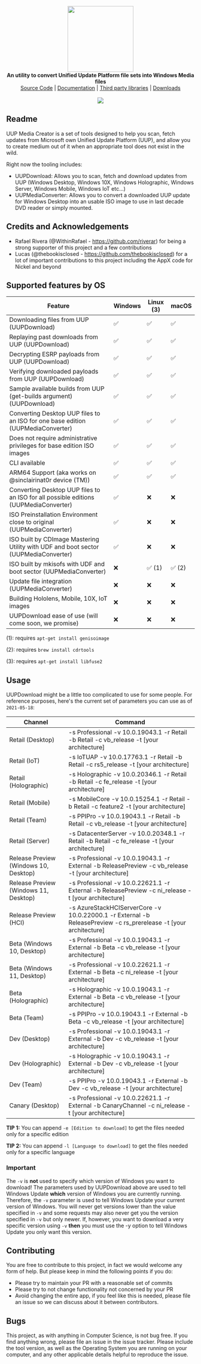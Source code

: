 <p align="center">
  <img src="Assets/logo.png" width="176"><br>
  <b>An utility to convert Unified Update Platform file sets into Windows Media files</b><br>
  <a href="./src">Source Code</a> |
  <a href="./docs">Documentation</a> |
  <a href="./thirdparty">Third party libraries</a> |
  <a href="https://github.com/gus33000/UUPMediaCreator/releases">Downloads</a>
  <br><br>
  <img src="https://github.com/gus33000/UUPMediaCreator/actions/workflows/ci.yml/badge.svg">
</p>

## Readme

UUP Media Creator is a set of tools designed to help you scan, fetch updates from Microsoft own Unified Update Platform (UUP), and allow you to create medium out of it when an appropriate tool does not exist in the wild.

Right now the tooling includes:

- UUPDownload: Allows you to scan, fetch and download updates from UUP (Windows Desktop, Windows 10X, Windows Holographic, Windows Server, Windows Mobile, Windows IoT etc...)
- UUPMediaConverter: Allows you to convert a downloaded UUP update for Windows Desktop into an usable ISO image to use in last decade DVD reader or simply mounted.

## Credits and Acknowledgements

- Rafael Rivera (@WithinRafael - https://github.com/riverar) for being a strong supporter of this project and a few contributions
- Lucas (@thebookisclosed - https://github.com/thebookisclosed) for a lot of important contributions to this project including the AppX code for Nickel and beyond

## Supported features by OS

| Feature                                                                                  | Windows | Linux (3) | macOS  |
|------------------------------------------------------------------------------------------|---------|--------|--------|
| Downloading files from UUP (UUPDownload)                                                 | ✅       | ✅       | ✅       |
| Replaying past downloads from UUP (UUPDownload)                                          | ✅       | ✅       | ✅       |
| Decrypting ESRP payloads from UUP (UUPDownload)                                          | ✅       | ✅       | ✅       |
| Verifying downloaded payloads from UUP (UUPDownload)                                     | ✅       | ✅       | ✅       |
| Sample available builds from UUP (get-builds argument) (UUPDownload)                     | ✅       | ✅       | ✅       |
| Converting Desktop UUP files to an ISO for one base edition (UUPMediaConverter)          | ✅       | ✅       | ✅       |
| Does not require administrative privileges for base edition ISO images                   | ✅       | ✅       | ✅       |
| CLI available                                                                            | ✅       | ✅       | ✅       |
| ARM64 Support (aka works on @sinclairinat0r device (TM))                                 | ✅       | ✅       | ✅       |                                
| Converting Desktop UUP files to an ISO for all possible editions (UUPMediaConverter)     | ✅       | ❌       | ❌       |
| ISO Preinstallation Environment close to original (UUPMediaConverter)                    | ✅       | ❌       | ❌       |
| ISO built by CDImage Mastering Utility with UDF and boot sector (UUPMediaConverter)      | ✅       | ❌       | ❌       |
| ISO built by mkisofs with UDF and boot sector (UUPMediaConverter)                        | ❌       | ✅   (1) | ✅   (2) |
| Update file integration (UUPMediaConverter)                                              | ❌       | ❌       | ❌       |
| Building Hololens, Mobile, 10X, IoT images                                               | ❌       | ❌       | ❌       |
| UUPDownload ease of use (will come soon, we promise)                                     | ❌       | ❌       | ❌       |

(1): requires ```apt-get install genisoimage```

(2): requires ```brew install cdrtools```

(3): requires ```apt-get install libfuse2```

## Usage

UUPDownload might be a little too complicated to use for some people. For reference purposes, here's the current set of parameters you can use as of ```2021-05-18```:

| Channel                               | Command |
|---------------------------------------|----------------------------------------------------------------------------------------------------------------------------------------------------------------|
| Retail (Desktop)                      | -s Professional -v 10.0.19043.1 -r Retail -b Retail -c vb_release -t [your architecture] |
| Retail (IoT)                          | -s IoTUAP -v 10.0.17763.1 -r Retail -b Retail -c rs5_release -t [your architecture] |
| Retail (Holographic)                  | -s Holographic -v 10.0.20346.1 -r Retail -b Retail -c fe_release -t [your architecture] |
| Retail (Mobile)                       | -s MobileCore -v 10.0.15254.1 -r Retail -b Retail -c feature2 -t [your architecture] |
| Retail (Team)                         | -s PPIPro -v 10.0.19043.1 -r Retail -b Retail -c vb_release -t [your architecture] |
| Retail (Server)                       | -s DatacenterServer -v 10.0.20348.1 -r Retail -b Retail -c fe_release -t [your architecture] |
| Release Preview (Windows 10, Desktop) | -s Professional -v 10.0.19043.1 -r External -b ReleasePreview -c vb_release -t [your architecture] |
| Release Preview (Windows 11, Desktop) | -s Professional -v 10.0.22621.1 -r External -b ReleasePreview -c ni_release -t [your architecture] |
| Release Preview (HCI)                 | -s AzureStackHCIServerCore -v 10.0.22000.1 -r External -b ReleasePreview -c rs_prerelease -t [your architecture] |
| Beta (Windows 10, Desktop)            | -s Professional -v 10.0.19043.1 -r External -b Beta -c vb_release -t [your architecture] |
| Beta (Windows 11, Desktop)            | -s Professional -v 10.0.22621.1 -r External -b Beta -c ni_release -t [your architecture] |
| Beta (Holographic)                    | -s Holographic -v 10.0.19043.1 -r External -b Beta -c vb_release -t [your architecture] |
| Beta (Team)                           | -s PPIPro -v 10.0.19043.1 -r External -b Beta -c vb_release -t [your architecture] |
| Dev (Desktop)                         | -s Professional -v 10.0.19043.1 -r External -b Dev -c vb_release -t [your architecture] |
| Dev (Holographic)                     | -s Holographic -v 10.0.19043.1 -r External -b Dev -c vb_release -t [your architecture] |
| Dev (Team)                            | -s PPIPro -v 10.0.19043.1 -r External -b Dev -c vb_release -t [your architecture] |
| Canary (Desktop)                      | -s Professional -v 10.0.22621.1 -r External -b CanaryChannel -c ni_release -t [your architecture] |

**TIP 1:** You can append ```-e [Edition to download]``` to get the files needed only for a specific edition

**TIP 2:** You can append ```-l [Language to download]``` to get the files needed only for a specific language

### Important

The ```-v``` is __not__ used to specify which version of Windows you want to download! The parameters used by UUPDownload above are used to tell Windows Update **which** version of Windows you are currently running. Therefore, the ```-v``` parameter is used to tell Windows Update your current version of Windows. You will never get versions lower than the value specified in ```-v``` and some requests may also never get you the version specified in ```-v``` but only newer. If, however, you want to download a very specific version using ```-v``` __then__ you must use the -y option to tell Windows Update you only want this version.

## Contributing

You are free to contribute to this project, in fact we would welcome any form of help. But please keep in mind the following points if you do:

- Please try to maintain your PR with a reasonable set of commits
- Please try to not change functionality not concerned by your PR
- Avoid changing the entire app, if you feel like this is needed, please file an issue so we can discuss about it between contributors.

## Bugs

This project, as with anything in Computer Science, is not bug free. If you find anything wrong, please file an issue in the issue tracker. Please include the tool version, as well as the Operating System you are running on your computer, and any other applicable details helpful to reproduce the issue.
